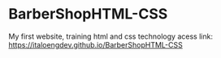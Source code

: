 # BarberShopHTML-CSS
My first website, training html and css technology
acess link: 
https://italoengdev.github.io/BarberShopHTML-CSS
